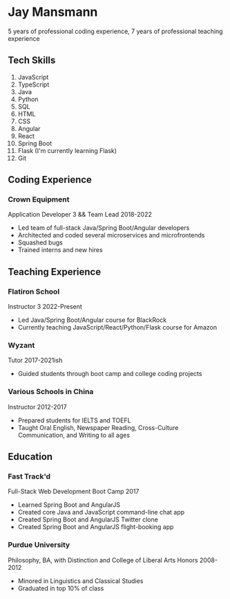 # Jay Mansmann
5 years of professional coding experience, 7 years of professional teaching experience

## Tech Skills
1. JavaScript
2. TypeScript
3. Java
4. Python
5. SQL
6. HTML
7. CSS
8. Angular
9. React
10. Spring Boot
11. Flask (I'm currently learning Flask)
12. Git

## Coding Experience

### Crown Equipment
Application Developer 3 && Team Lead
2018-2022
- Led team of full-stack Java/Spring Boot/Angular developers
- Architected and coded several microservices and microfrontends
- Squashed bugs
- Trained interns and new hires

## Teaching Experience

### Flatiron School
Instructor 3
2022-Present
- Led Java/Spring Boot/Angular course for BlackRock
- Currently teaching JavaScript/React/Python/Flask course for Amazon

### Wyzant
Tutor
2017-2021ish
- Guided students through boot camp and college coding projects

### Various Schools in China
Instructor
2012-2017
- Prepared students for IELTS and TOEFL
- Taught Oral English, Newspaper Reading, Cross-Culture Communication, and Writing to all ages

## Education

### Fast Track'd
Full-Stack Web Development Boot Camp
2017
- Learned Spring Boot and AngularJS
- Created core Java and JavaScript command-line chat app
- Created Spring Boot and AngularJS Twitter clone
- Created Spring Boot and AngularJS flight-booking app

### Purdue University
Philosophy, BA, with Distinction and College of Liberal Arts Honors
2008-2012
- Minored in Linguistics and Classical Studies
- Graduated in top 10% of class
